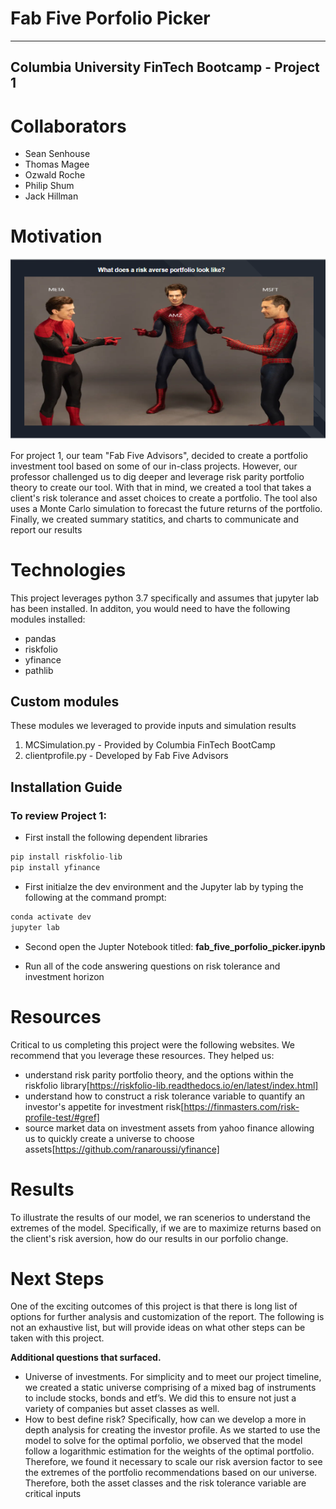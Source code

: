 # Fab Five Porfolio Picker
---
**Columbia University FinTech Bootcamp - Project 1** 
--

# Collaborators
* Sean Senhouse 
* Thomas Magee 
* Ozwald Roche
* Philip Shum
* Jack Hillman

# Motivation
![Custom image using marvel spiderman to illustrate different tech stocks](/images/spiderman_tech_stocks_image.png)

For project 1, our team "Fab Five Advisors", decided to create a portfolio investment tool based on some of our in-class projects. However, our professor challenged us to dig deeper and leverage risk parity portfolio theory to create our tool. With that in mind, we created a tool that takes a client's risk tolerance and asset choices to create a portfolio. The tool also uses a Monte Carlo simulation to forecast the future returns of the portfolio. Finally, we created summary statitics, and charts to communicate and report our results

# Technologies

This project leverages python 3.7 specifically and assumes that jupyter lab has been installed. In additon, you would need to have the following modules installed:
* pandas
* riskfolio
* yfinance
* pathlib

## Custom modules
These modules we leveraged to provide inputs and simulation results
1. MCSimulation.py - Provided by Columbia FinTech BootCamp
2. clientprofile.py - Developed by Fab Five Advisors

## Installation Guide
### To review Project 1:

* First install the following dependent libraries
```python
pip install riskfolio-lib
pip install yfinance
```

* First initialze the dev environment and the Jupyter lab by typing the following at the command prompt:  

```python
conda activate dev
jupyter lab
```
* Second open the Jupter Notebook titled: **fab_five_porfolio_picker.ipynb** 

* Run all of the code answering questions on risk tolerance and investment horizon

# Resources

Critical to us completing this project were the following websites. We recommend that you leverage these resources. They helped us:
* understand risk parity portfolio theory, and the options within the riskfolio library[https://riskfolio-lib.readthedocs.io/en/latest/index.html]
* understand how to construct a risk tolerance variable to quantify an investor's appetite for investment risk[https://finmasters.com/risk-profile-test/#gref]
* source market data on investment assets from yahoo finance allowing us to quickly create a universe to choose assets[https://github.com/ranaroussi/yfinance]

# Results
To illustrate the results of our model, we ran scenerios to understand the extremes of the model. Specifically, if we are to maximize returns based on the client's risk aversion, how do our results in our porfolio change. 

# Next Steps
One of the exciting outcomes of this project is that there is long list of options for further analysis and customization of the report. The following is not an exhaustive list, but will provide ideas on what other steps can be taken with this project.

**Additional questions that surfaced.**
* Universe of investments. For simplicity and to meet our project timeline, we created a static universe comprising of a mixed bag of instruments to include stocks, bonds and etf’s. We did this to ensure not just a variety of companies but asset classes as well. 
* How to best define risk? Specifically, how can we develop a more in depth analysis for creating the investor profile. As we started to use the model to solve for the optimal porfolio, we observed that the model follow a logarithmic estimation for the weights of the optimal portfolio. Therefore, we found it necessary to scale our risk aversion factor to see the extremes of the portfolio recommendations based on our universe. Therefore, both the asset classes and the risk tolerance variable are critical inputs
 

